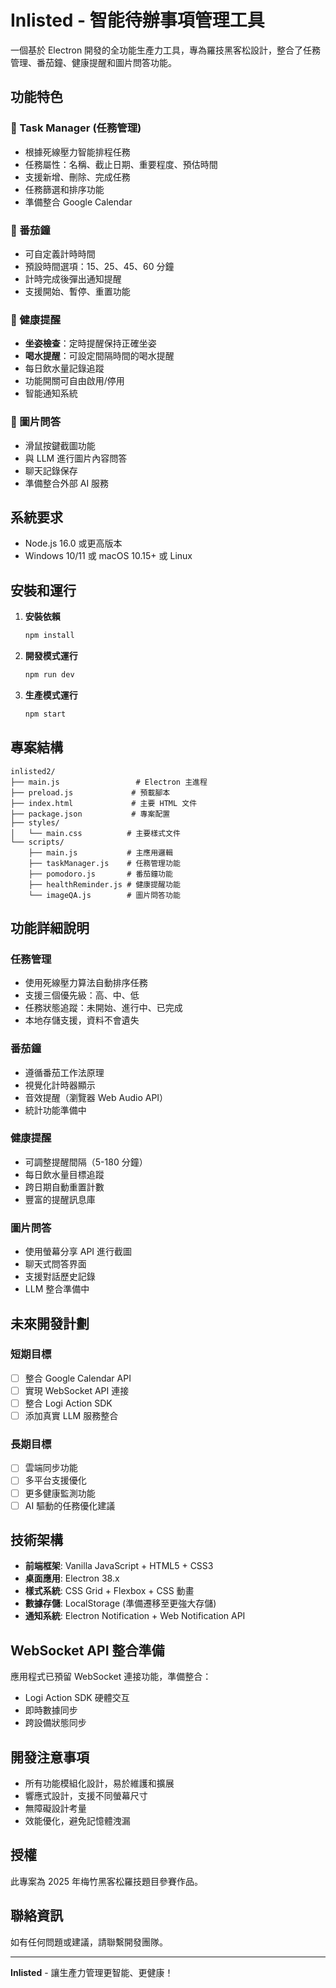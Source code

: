 # Inlisted - 智能待辦事項管理工具

一個基於 Electron 開發的全功能生產力工具，專為羅技黑客松設計，整合了任務管理、番茄鐘、健康提醒和圖片問答功能。

## 功能特色

### 🎯 Task Manager (任務管理)

- 根據死線壓力智能排程任務
- 任務屬性：名稱、截止日期、重要程度、預估時間
- 支援新增、刪除、完成任務
- 任務篩選和排序功能
- 準備整合 Google Calendar

### 🍅 番茄鐘

- 可自定義計時時間
- 預設時間選項：15、25、45、60 分鐘
- 計時完成後彈出通知提醒
- 支援開始、暫停、重置功能

### 💪 健康提醒

- **坐姿檢查**：定時提醒保持正確坐姿
- **喝水提醒**：可設定間隔時間的喝水提醒
- 每日飲水量記錄追蹤
- 功能開關可自由啟用/停用
- 智能通知系統

### 📸 圖片問答

- 滑鼠按鍵截圖功能
- 與 LLM 進行圖片內容問答
- 聊天記錄保存
- 準備整合外部 AI 服務

## 系統要求

- Node.js 16.0 或更高版本
- Windows 10/11 或 macOS 10.15+ 或 Linux

## 安裝和運行

1. **安裝依賴**

   ```bash
   npm install
   ```

2. **開發模式運行**

   ```bash
   npm run dev
   ```

3. **生產模式運行**
   ```bash
   npm start
   ```

## 專案結構

```
inlisted2/
├── main.js                 # Electron 主進程
├── preload.js             # 預載腳本
├── index.html             # 主要 HTML 文件
├── package.json           # 專案配置
├── styles/
│   └── main.css          # 主要樣式文件
└── scripts/
    ├── main.js           # 主應用邏輯
    ├── taskManager.js    # 任務管理功能
    ├── pomodoro.js       # 番茄鐘功能
    ├── healthReminder.js # 健康提醒功能
    └── imageQA.js        # 圖片問答功能
```

## 功能詳細說明

### 任務管理

- 使用死線壓力算法自動排序任務
- 支援三個優先級：高、中、低
- 任務狀態追蹤：未開始、進行中、已完成
- 本地存儲支援，資料不會遺失

### 番茄鐘

- 遵循番茄工作法原理
- 視覺化計時器顯示
- 音效提醒（瀏覽器 Web Audio API）
- 統計功能準備中

### 健康提醒

- 可調整提醒間隔（5-180 分鐘）
- 每日飲水量目標追蹤
- 跨日期自動重置計數
- 豐富的提醒訊息庫

### 圖片問答

- 使用螢幕分享 API 進行截圖
- 聊天式問答界面
- 支援對話歷史記錄
- LLM 整合準備中

## 未來開發計劃

### 短期目標

- [ ] 整合 Google Calendar API
- [ ] 實現 WebSocket API 連接
- [ ] 整合 Logi Action SDK
- [ ] 添加真實 LLM 服務整合

### 長期目標

- [ ] 雲端同步功能
- [ ] 多平台支援優化
- [ ] 更多健康監測功能
- [ ] AI 驅動的任務優化建議

## 技術架構

- **前端框架**: Vanilla JavaScript + HTML5 + CSS3
- **桌面應用**: Electron 38.x
- **樣式系統**: CSS Grid + Flexbox + CSS 動畫
- **數據存儲**: LocalStorage (準備遷移至更強大存儲)
- **通知系統**: Electron Notification + Web Notification API

## WebSocket API 整合準備

應用程式已預留 WebSocket 連接功能，準備整合：

- Logi Action SDK 硬體交互
- 即時數據同步
- 跨設備狀態同步

## 開發注意事項

- 所有功能模組化設計，易於維護和擴展
- 響應式設計，支援不同螢幕尺寸
- 無障礙設計考量
- 效能優化，避免記憶體洩漏

## 授權

此專案為 2025 年梅竹黑客松羅技題目參賽作品。

## 聯絡資訊

如有任何問題或建議，請聯繫開發團隊。

---

**Inlisted** - 讓生產力管理更智能、更健康！
